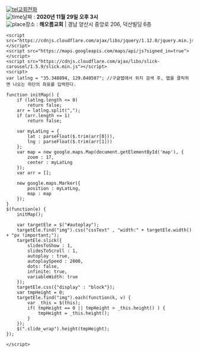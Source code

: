 <html>
<head>
<title>초대합니다</title>
<meta charset="utf-8" />
<meta name="viewport" content="width=device-width, initial-scale=1.0, maximum-scale=1.0, minimum-scale=1.0, user-scalable=yes" />

<meta property="og:site_name" content="babyparty" />
<meta property="og:title" content="임직 예식에 초대합니다" />
<meta property="og:description" content="2020년 11월 29일 오후 3시, 해오름교회에서 우리아이 생일을 축하해주세요~" />
<meta property="og:image" content="https://user-images.githubusercontent.com/74969995/100102219-a3a6d280-2ea6-11eb-9a7f-2fe7896c2c23.png" />
<meta property="og:type" content="website" />
<meta property="og:url" content="haeorum.github.io" />

<link rel="stylesheet" type="text/css" href="https://cdn.jsdelivr.net/jquery.slick/1.5.9/slick.css"/>
<style>
* {
	margin: 0;
	padding: 0;
	-webkit-tap-highlight-color: rgba(0, 0, 0, 0);
	-moz-tap-highlight-color: rgba(0, 0, 0, 0);
	-webkit-text-size-adjust: 100%;
}

html,body {
	height: 100%;
}

body {
	background-color: #eee;
}

#wrap {
	max-width: 500px;
	margin: 0 auto;
	background-color: #fff;
	height: auto;
}

.img100 {
	max-width: 100%;
	width: auto !important;
	width: 100%;
}

#autoplay, .slide_wrap {
	position:relative;
	width:100%;
	overflow:hidden;
}

.content_wrap {
	font-size: 14px;
	text-align: center;
	padding-top: 15px;
	margin: 0 15px;
	color: #8d968c;
	line-height: 20px;
}

.content_wrap h1 {
	font-size: 15px;
	font-weight: bold;
	text-align: center;
	padding-bottom: 15px;
	color: #50a27f;
}

.content_wrap h1 img {
	height: 40px;
	vertical-align: middle;
}

.contact_wrap {
	text-align: center;
	padding-top: 15px;
}

.contact_wrap a {
	font-size: 15px;
	color: #2f302c;
	font-weight: bold;
	text-decoration: none;
	display: inline-block;
	padding: 10px;
	min-width: 40px;
	border-radius: 5px;
}

.contact_wrap a.bg1 {
	background-color: #bbedc8;
}

.contact_wrap a.bg2 {
	background-color: #9bddbe;
}

.contact_wrap a.bg3 {
	background-color: #ccf2cb;
}

.contact_wrap img {
	height: 15px;
	padding-right: 5px;
	vertical-align: middle;
	position: relative;
	top: -2px;
}

.date_wrap {
	margin: 0 15px;
	padding: 20px 0 0 0;
	text-align: left;
	font-size: 13px;
}

.date_wrap img {
	height: 15px;
	vertical-align: middle;
	position: relative;
	top: -2px;
	padding-right: 5px;
}

.addr_wrap {
	margin: 0 15px;
	padding: 10px 0;
	text-align: left;
	font-size: 13px;
}

.addr_wrap img {
	height: 15px;
	vertical-align: middle;
	position: relative;
	top: -2px;
	padding-right: 5px;
}

.map_wrap {
	margin: 0 15px;
	height: 200px;
	background-color: #ddd;
	text-align: center;
	font-size: 14px;
}

.tras_wrap {
	margin: 0 15px;
	font-size: 14px;
	padding-bottom: 20px;
}

.tras_wrap div {
	padding-top: 10px;
}

.tras_wrap div.what {
	color: #888;
}

.tras_wrap div.is {
	color: #8d968c;
	font-weight: bold;
	margin: 0 20px;
}

.tras_wrap img {
	height: 14px;
	vertical-align: middle;
	position: relative;
	top: -3px;
	padding-right: 5px;
}
.copy {
	font-size:12px;
	color:#888;
	text-align:center;
	padding-top:15px;
	padding-bottom:15px;
}
.slick-prev,.slick-next {
	display:none !important;
}
</style>
</head>
<body>
	<div id="wrap">
		<div class="slide_wrap">
			<div id="autoplay" style="display:none;">
				<!-- //이미지 추가 -->
				<img src="https://user-images.githubusercontent.com/74969995/100102219-a3a6d280-2ea6-11eb-9a7f-2fe7896c2c23.png" class="img100" />
				<img src="https://user-images.githubusercontent.com/74969995/100105635-f1253e80-2eaa-11eb-877c-0c84fb8dddc5.png" class="img100" />
				<img src="https://user-images.githubusercontent.com/74969995/100105651-f5515c00-2eaa-11eb-85eb-6f32d10d6fa1.png" class="img100" />
			</div>
		</div>
		<div class="contact_wrap">
			<a href="tel:055-384-0691" class="bg1"><img src="https://cdn4.iconfinder.com/data/icons/miu/24/device-iPhone-smartphone-vertical-glyph-128.png" alt="tel">교회전화</a>
		</div>
		<div class="date_wrap">
			<span><img src="https://cdn2.iconfinder.com/data/icons/office-38/24/office-40-128.png" alt="time" />날짜 : <strong>2020년 11월 29일 오후 3시</strong></span>
		</div>
		<div class="addr_wrap">
			<span><img src="https://cdn4.iconfinder.com/data/icons/miu/24/house-home-real_estate-property-glyph-128.png" alt="place" />장소 : <strong>해오름교회</strong> | 경남 양산시 중앙로 206, 덕산빌딩 6층</span>
		</div>
	</div>
	
	<script src="https://cdnjs.cloudflare.com/ajax/libs/jquery/1.12.0/jquery.min.js"></script>
	<script src="https://maps.googleapis.com/maps/api/js?signed_in=true"></script>
	<script src="https://cdnjs.cloudflare.com/ajax/libs/slick-carousel/1.5.9/slick.min.js"></script>
	<script>
	var latlng = "35.348894, 129.040507"; //구글맵에서 위치 검색 후, 맵을 클릭하면 나오는 하단의 좌표를 입력한다.

	function initMap() {
		if (latlng.length <= 0)
			return false;
		arr = latlng.split(",");
		if (arr.length <= 1)
			return false;

		var myLatLng = {
			lat : parseFloat($.trim(arr[0])),
			lng : parseFloat($.trim(arr[1]))
		};
		var map = new google.maps.Map(document.getElementById('map'), {
			zoom : 17,
			center : myLatLng
		});
		var arr = [];

		new google.maps.Marker({
			position : myLatLng,
			map : map
		});
	}
	$(function(e) {
		initMap();
		
		var targetEle = $("#autoplay");
		targetEle.find("img").css("cssText" , "width:" + targetEle.width() + "px !important;");
		targetEle.slick({
			slidesToShow : 1,
			slidesToScroll : 1,
			autoplay : true,
			autoplaySpeed : 2000,
			dots: false,
		  	infinite: true,
		  	variableWidth: true
		});
		targetEle.css({"display" : "block"});
		var tmpHeight = 0;
		targetEle.find("img").each(function(k, v) {
			var _this = $(this);
			if( tmpHeight == 0 || tmpHeight > _this.height() ) {
				tmpHeight = _this.height();
			}
		});
		$(".slide_wrap").height(tmpHeight);
	});
	
	</script>
</body>
</html>
